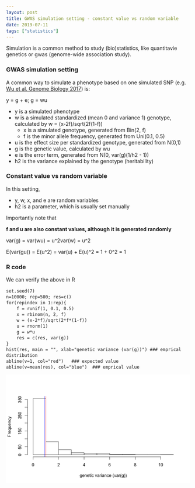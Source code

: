 ```yaml
---
layout: post
title: GWAS simulation setting - constant value vs random variable
date: 2019-07-11
tags: ["statistics"]
---
```


Simulation is a common method to study (bio)statistics, like quantitavie genetics or gwas (genome-wide association study).


### GWAS simulation setting

A common way to simulate a phenotype based on one simulated SNP (e.g. [Wu et al. Genome Biology 2017](https://genomebiology.biomedcentral.com/articles/10.1186/s13059-017-1216-0)) is:

y = g + e; g = wu

- y is a simulated phenotype
- w is a simulated standardized (mean 0 and variance 1) genotype, calculated by w = (x-2f)/sqrt(2f(1-f))
	- x is a simulated genotype, generated from Bin(2, f)
	- f is the minor allele frequency, generated from Uni(0.1, 0.5)
- u is the effect size per standardized genotype, generated from N(0,1)
- g is the genetic value, calculated by wu
- e is the error term, generated from N(0, var(g)(1/h2 - 1))
- h2 is the variance explained by the genotype (heritability)


### Constant value vs random variable

In this setting,

- y, w, x, and e are random variables
- h2 is a parameter, which is usually set manually

Importantly note that 

**f and u are also constant values, although it is generated randomly**

var(g) = var(wu) = u^2var(w) = u^2

E(var(gu)) = E(u^2) = var(u) + E(u)^2 = 1 + 0^2 = 1


### R code

We can verify the above in R

```
set.seed(7)
n=10000; rep=500; res=c()
for(repindex in 1:rep){
    f = runif(1, 0.1, 0.5)
    x = rbinom(n, 2, f)
    w = (x-2*f)/sqrt(2*f*(1-f))
    u = rnorm(1)
    g = w*u
    res = c(res, var(g))
}
hist(res, main = "", xlab="genetic variance (var(g))") ### emprical distribution
abline(v=1, col="red")   ### expected value
abline(v=mean(res), col="blue")  ### emprical value
```

![](/images/gwas_simu.png)